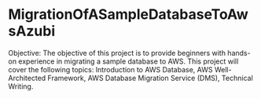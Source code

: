 # MigrationOfASampleDatabaseToAwsAzubi
Objective: The objective of this project is to provide beginners with hands-on experience in migrating a sample database to AWS. This project will cover the following topics: Introduction to AWS Database, AWS Well-Architected Framework, AWS Database Migration Service (DMS), Technical Writing.
